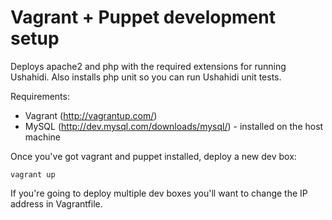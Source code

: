 Vagrant + Puppet development setup
==================================

Deploys apache2 and php with the required extensions for running Ushahidi.
Also installs php unit so you can run Ushahidi unit tests.

Requirements:
* Vagrant (http://vagrantup.com/)
* MySQL (http://dev.mysql.com/downloads/mysql/) - installed on the host machine

Once you've got vagrant and puppet installed, deploy a new dev box:

    vagrant up

If you're going to deploy multiple dev boxes you'll want to change the IP address in Vagrantfile.
